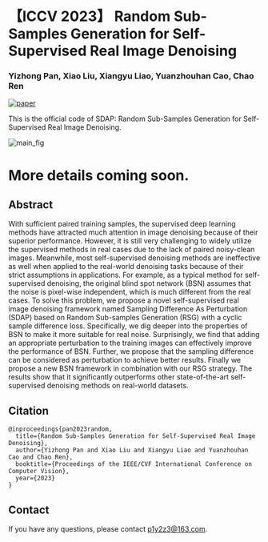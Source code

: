 # 【ICCV 2023】 Random Sub-Samples Generation for Self-Supervised Real Image Denoising

### Yizhong Pan, Xiao Liu, Xiangyu Liao, Yuanzhouhan Cao, Chao Ren

[![paper](https://img.shields.io/badge/arXiv-Paper-green_yellow)](https://arxiv.org/abs/2307.16825)

This is the official code of SDAP: Random Sub-Samples Generation for Self-Supervised Real Image Denoising.

![main_fig](./figs/main.png)

# More details coming soon.

## Abstract
With sufficient paired training samples, the supervised deep learning methods have attracted much attention in image denoising because of their superior performance. However, it is still very challenging to widely utilize the supervised methods in real cases due to the lack of paired noisy-clean images. Meanwhile, most self-supervised denoising methods are ineffective as well when applied to the real-world denoising tasks because of their strict assumptions in applications. For example, as a typical method for self-supervised denoising, the original blind spot network (BSN) assumes that the noise is pixel-wise independent, which is much different from the real cases. To solve this problem, we propose a novel self-supervised real image denoising framework named Sampling Difference As Perturbation (SDAP) based on Random Sub-samples Generation (RSG) with a cyclic sample difference loss. Specifically, we dig deeper into the properties of BSN to make it more suitable for real noise. Surprisingly, we find that adding an appropriate perturbation to the training images can effectively improve the performance of BSN. Further, we propose that the sampling difference can be considered as perturbation to achieve better results. Finally we propose a new BSN framework in combination with our RSG strategy. The results show that it significantly outperforms other state-of-the-art self-supervised denoising methods on real-world datasets.

## Citation

    @inproceedings{pan2023random,
      title={Random Sub-Samples Generation for Self-Supervised Real Image Denoising}, 
      author={Yizhong Pan and Xiao Liu and Xiangyu Liao and Yuanzhouhan Cao and Chao Ren},
      booktitle={Proceedings of the IEEE/CVF International Conference on Computer Vision},
      year={2023}
    }

## Contact
If you have any questions, please contact p1y2z3@163.com.


